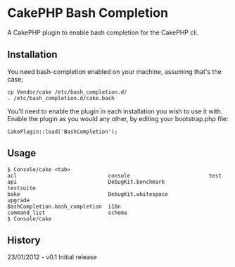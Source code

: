 CakePHP Bash Completion
=======================

A CakePHP plugin to enable bash completion for the CakePHP cli.

Installation
------------

You need bash-completion enabled on your machine, assuming that's the case;

    cp Vendor/cake /etc/bash_completion.d/
	. /etc/bash_completion.d/cake.bash


You'll need to enable the plugin in each installation you wish to use it with. Enable the plugin
as you would any other, by editing your bootstrap.php file:

    CakePlugin::load('BashCompletion');

Usage
-----

	$ Console/cake <tab>
	acl                             console                         test
	api                             DebugKit.benchmark              testsuite
	bake                            DebugKit.whitespace             upgrade
	BashCompletion.bash_completion  i18n
	command_list                    schema
	$ Console/cake

History
-------

23/01/2012 - v0.1 Initial release

